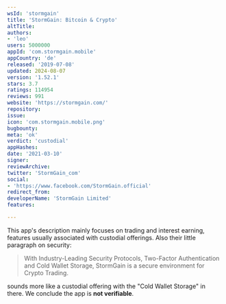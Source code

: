```yaml
---
wsId: 'stormgain'
title: 'StormGain: Bitcoin & Crypto'
altTitle: 
authors:
- 'leo'
users: 5000000
appId: 'com.stormgain.mobile'
appCountry: 'de'
released: '2019-07-08'
updated: 2024-08-07
version: '1.52.1'
stars: 3.7
ratings: 114954
reviews: 991
website: 'https://stormgain.com/'
repository: 
issue: 
icon: 'com.stormgain.mobile.png'
bugbounty: 
meta: 'ok'
verdict: 'custodial'
appHashes: 
date: '2021-03-10'
signer: 
reviewArchive: 
twitter: 'StormGain_com'
social:
- 'https://www.facebook.com/StormGain.official'
redirect_from: 
developerName: 'StormGain Limited'
features: 

---
```


This app's description mainly focuses on trading and interest earning, features
usually associated with custodial offerings. Also their little paragraph on
security:

> With Industry-Leading Security Protocols, Two-Factor Authentication and Cold
  Wallet Storage, StormGain is a secure environment for Crypto Trading.

sounds more like a custodial offering with the "Cold Wallet Storage" in there.
We conclude the app is **not verifiable**.
